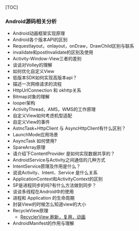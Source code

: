 [TOC]

### Android源码相关分析

- Android动画框架实现原理
- Android各个版本API的区别
- Requestlayout，onlayout，onDraw，DrawChild区别与联系
- invalidate和postInvalidate的区别及使用
- Activity-Window-View三者的差别
- 谈谈对Volley的理解
- 如何优化自定义View
- 低版本SDK如何实现高版本api？
- 描述一次网络请求的流程
- HttpUrlConnection 和 okhttp关系
- Bitmap对象的理解
- looper架构
- ActivityThread，AMS，WMS的工作原理
- 自定义View如何考虑机型适配
- 自定义View的事件
- AstncTask+HttpClient 与 AsyncHttpClient有什么区别？
- LaunchMode应用场景
- AsyncTask 如何使用?
- SpareArray原理
- 请介绍下ContentProvider 是如何实现数据共享的？
- AndroidService与Activity之间通信的几种方式
- IntentService原理及作用是什么？
- 说说Activity、Intent、Service 是什么关系
- ApplicationContext和ActivityContext的区别
- SP是进程同步的吗?有什么方法做到同步？
- 谈谈多线程在Android中的使用
- 进程和 Application 的生命周期
- 封装View的时候怎么知道view的大小
- RecycleView原理
  - [RecyclerView 刷新，复用，动画]([https://github.com/SusionSuc/AdvancedAndroid/blob/master/AndroidFramework%E6%BA%90%E7%A0%81%E5%88%86%E6%9E%90/recyclerview/README.md](https://github.com/SusionSuc/AdvancedAndroid/blob/master/AndroidFramework源码分析/recyclerview/README.md))
- AndroidManifest的作用与理解